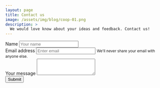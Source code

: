 ```yaml
---
layout: page
title: Contact us
image: /assets/img/blog/coop-01.png
description: >
  We would love know about your ideas and feedback. Contact us!
---
```


<form>
  <div class="form-group">
    <label for="exampleInputName1">Name</label>
    <input type="text" class="form-control" id="exampleName1" placeholder="Your name">
  </div>
  <div class="form-group">
    <label for="exampleInputEmail1">Email address</label>
    <input type="email" class="form-control" id="exampleInputEmail1" aria-describedby="emailHelp" placeholder="Enter email">
    <small id="emailHelp" class="form-text text-muted">We'll never share your email with anyone else.</small>
  </div>
  <div class="form-group">
    <label for="exampleFormControlTextarea1">Your message</label>
    <textarea class="form-control" id="exampleFormControlTextarea1" rows="3"></textarea>
  </div>
  <button type="submit" class="btn btn-primary">Submit</button>
</form>

